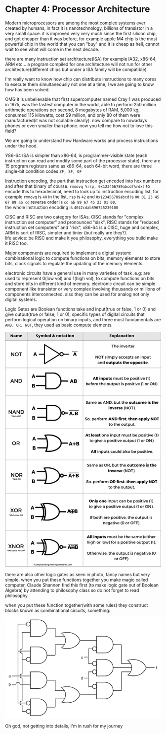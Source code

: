 # Chapter 4: Processor Architecture

Modern microprocessors are among the most complex systems ever created by humans, in fact it is nanotechnology, billions of transistor in a very small space. it is improved very very much since the first silicon chip, and got cheaper than it was before, for example apple M4 chip is the most powerful chip in the world that you can "buy" and it is cheap as hell, cannot wait to see what will come in the next decade.

there are many instruction set architecture(ISA) for example IA32, x86-64, ARM etc... a program compiled for one architecture will not run for other architecture(different chips but under a ISA family will be compatible).

I'm really want to know how chip can distribute instructions to many cores to execute them simultaneously not one at a time, I we are going to know how has been solved.

OMG it is unbelievable that first supercomputer named Cray 1 was produced in 1975, was the fastest computer in the world, able to perform 250 million arithmetic operations per second, 8 megabytes of RAM, 5,000 kg, consumed 115 kilowatts, cost $9 million, and only 80 of them were manufactured(it was not scalable clearly). now compare to nowadays phones or even smaller than phone. now you tell me how not to love this field?

We are going to understand how Hardware works and process instructions under the hood.

Y86-64 ISA is simpler than x86-64, is programmer-visible state (each instruction can read and modify some part of the processor state), there are 15 program registers same as x86-64, each 64-bit word, there are three single-bit condition codes `ZF, SF, OF`

Instruction encoding, the part that instruction get encoded into hex numbers and after that binary of course. 
`rmmovq %rsp, 0x123456789abcd(%rdx)` to encode this to hexadecimal, need to look up to instruction encoding list, for example `rmmovq` is `40` in the list, `rsp` is `42` and `0x123456789abcd` is `00 01 23 45 67 89 ab cd` reverse order is `cd ab 89 67 45 23 01 00`.  
the whole instruction encoding is `4042cdab896745230100`

CISC and RISC are two category for ISAs, CISC stands for "complex instruction set computer" and pronounced "sisk", RISC stands for "reduced instruction set computers" and "risk", x86-64 is a CISC, huge and complex, ARM is sort of RISC, simpler and tinier (but really are they?).  
life advice: be RISC and make it you philosophy, everything you build make it RISC too.

Major components are required to implement  a digital system: combinational logic to compute functions on bits, memory elements to store bits, clock signals to regulate the updating of the memory elements.

electronic circuits have a general use in many varieties of task .e.g: are used to represent 0(low vol) and 1(high vol), to compute functions on bits and store bits in different kind of memory. electronic circuit can be simple component like transistor or very complex involving thousands or millions of components interconnected.
also they can be used for analog not only digital systems.

Logic Gates are Boolean functions take and input(true or false, 1 or 0) and give output(true or false, 1 or 0), specific types of digital circuits that perform  logical operation on binary inputs, and three most fundamentals are `AND, OR, NOT`, they used as basic compute elements.

![Gate_in_Computer_Science_reference](/assets/Gate_in_Computer_Science_reference_sheet_e70131cb-748f-488f-9257-6149e56781d1_1024x1024.webp)

there are also other logic gates as seen in photo, fancy names but very simple. when you put these functions together you make magic called computer, Claude Shannon find this first (to make logic gate out of Boolean Algebra) by attending to philosophy class so do not forget to read philosophy.

when you put these function together(with some rules) they construct blocks known as combinational circuits, something:

![combinational circuits](/assets/combinational_circuit_design_Limited_Gate_Inputs_Example_3.webp)


Oh god, not getting into details, I'm in rush for my journey